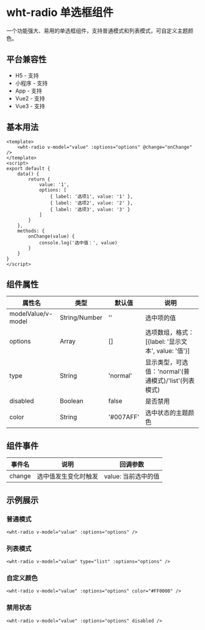 # wht-radio 单选框组件

一个功能强大、易用的单选框组件，支持普通模式和列表模式，可自定义主题颜色。

## 平台兼容性
* H5 - 支持
* 小程序 - 支持
* App - 支持
* Vue2 - 支持
* Vue3 - 支持

## 基本用法
```vue
<template>
    <wht-radio v-model="value" :options="options" @change="onChange" />
</template>
<script>
export default {
    data() {
        return {
            value: '1',
            options: [
                { label: '选项1', value: '1' },
                { label: '选项2', value: '2' },
                { label: '选项3', value: '3' }
            ]
        }
    },
    methods: {
        onChange(value) {
            console.log('选中值：', value)
        }
    }
}
</script>
```


## 组件属性

| 属性名 | 类型 | 默认值 | 说明 |
| --- | --- | --- | --- |
| modelValue/v-model | String/Number | '' | 选中项的值 |
| options | Array | [] | 选项数组，格式：[{label: '显示文本', value: '值'}] |
| type | String | 'normal' | 显示类型，可选值：'normal'(普通模式)/'list'(列表模式) |
| disabled | Boolean | false | 是否禁用 |
| color | String | '#007AFF' | 选中状态的主题颜色 |

## 组件事件

| 事件名 | 说明 | 回调参数 |
| --- | --- | --- |
| change | 选中值发生变化时触发 | value: 当前选中的值 |

## 示例展示

### 普通模式
```vue
<wht-radio v-model="value" :options="options" />
```

### 列表模式
```vue
<wht-radio v-model="value" type="list" :options="options" />
```

### 自定义颜色
```vue
<wht-radio v-model="value" :options="options" color="#FF0000" />
```

### 禁用状态
```vue
<wht-radio v-model="value" :options="options" disabled />
```